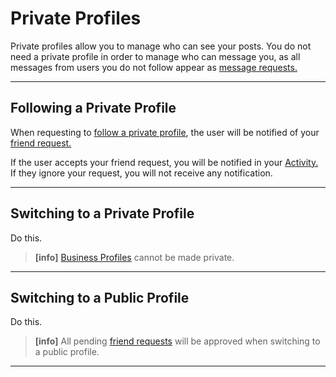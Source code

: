 # Private Profiles

Private profiles allow you to manage who can see your posts. You do not need a private profile in order to manage who can message you, as all messages from users you do not follow appear as [message requests.](/views/conversations.md#message-requests)

<hr />

## Following a Private Profile

When requesting to [follow a private profile](/getstarted/follow-profile.md), the user will be notified of your [friend request.](/views/profile.md#friend-requests)

If the user accepts your friend request, you will be notified in your [Activity.](/views/activity.md) If they ignore your request, you will not receive any notification.

<hr />

## Switching to a Private Profile

Do this.

> **[info]**
> [Business Profiles](/views/profile/businessprofiles.md) cannot be made private.

<hr />

## Switching to a Public Profile

Do this.

> **[info]**
> All pending [friend requests](/views/profile.md#friend-requests) will be approved when switching to a public profile.

<hr />